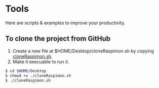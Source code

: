 # Tools
Here are scripts & examples to improve your productivity.

## To clone the project from GitHub
1. Create a new file at $HOME/Desktop/cloneRaspimon.sh by copying [cloneRaspimon.sh](./tools/cloneRaspimon.sh).
2. Make it execuable to run it.
```bash
$ cd $HOME/Desktop
$ chmod +x ./cloneRaspimon.sh
$ ./cloneRaspimon.sh
```
